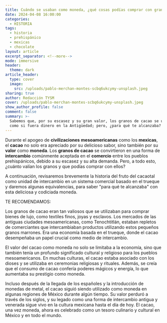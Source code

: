 ```yaml
---
title: Cuándo se usaban como moneda, ¿qué cosas podías comprar con granos de cacao?
date: 2024-04-08 16:00:00
categories:
  - HISTORIA
tags:
  - historia
  - prehispánico
  - mexicas
  - chocolate
layout: article
excerpt_separator: <!--more-->
mode: immersive
header:
  theme: dark
article_header:
  type: cover
  image:
    src: /uploads/pablo-merchan-montes-scbq6ukcymy-unsplash.jpeg
sharing: true
author: Redacción TYSM
cover: /uploads/pablo-merchan-montes-scbq6ukcymy-unsplash.jpeg
show_author_profile: false
comment: false
summary: >-
  Sabemos que, por su escasez y su gran valor, los granos de cacao se usaban
  como si fuera dinero en la Antigüedad; pero, ¿para qué te alcanzaba?
---
```

Durante el apogeo de **civilizaciones** **mesoamericanas** como los **mexicas**, el **cacao** no solo era apreciado por su delicioso sabor, sino también por su **valor** como **moneda**. Los **granos de cacao** se convirtieron en una forma de **intercambio** comúnmente aceptada en el **comercio** entre los pueblos prehispánicos, debido a su escasez y su alta demanda. Pero, a todo esto, ¿cuánto valían los granos y que podías comprar con ellos?

A continuación, revisaremos brevemente la historia del fruto del cacaotal como unidad de intercambio en un sistema comercial basado en el trueque y daremos algunas equivalencias, para saber "para qué te alcanzaba" con esta deliciosa y codiciada moneda.

TE RECOMENDAMOS:

Los granos de cacao eran tan valiosos que se utilizaban para comprar bienes de lujo, como textiles finos, joyas y esclavos. Los mercados de las antiguas ciudades mesoamericanas, como Tenochtitlán, estaban repletos de comerciantes que intercambiaban productos utilizando estos pequeños granos marrones. Era una economía basada en el trueque, donde el cacao desempeñaba un papel crucial como medio de intercambio.

El valor del cacao como moneda no solo se limitaba a la economía, sino que también tenía un profundo significado cultural y religioso para los pueblos mesoamericanos. En muchas culturas, el cacao estaba asociado con los dioses y se utilizaba en ceremonias religiosas y rituales. Además, se creía que el consumo de cacao confería poderes mágicos y energía, lo que aumentaba su prestigio como moneda.

Incluso después de la llegada de los españoles y la introducción de monedas de metal, el cacao siguió siendo utilizado como moneda en algunas regiones de México durante algún tiempo. Su valor perduró a través de los siglos, y su legado como una forma de intercambio antigua y venerada sigue vivo en la cultura mexicana hasta el día de hoy. El cacao, una vez moneda, ahora es celebrado como un tesoro culinario y cultural en México y en todo el mundo.